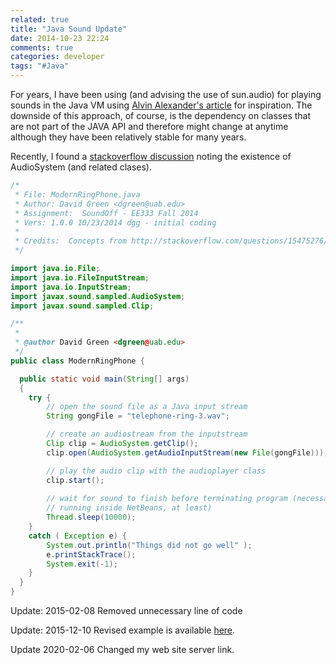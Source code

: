 ```yaml
---
related: true
title: "Java Sound Update"
date: 2014-10-23 22:24
comments: true
categories: developer
tags: "#Java"
---
```


For years, I have been using (and advising the use of sun.audio) for playing sounds in the Java VM
using [Alvin Alexander's article][oldstyle] for inspiration.  The downside of this approach, of course,
is the dependency on classes that are not part of the JAVA API and therefore might change at anytime
although they have been relatively stable for many years.

Recently, I found a [stackoverflow discussion][newstyle] noting the existence of AudioSystem (and related clases).

```java
/*
 * File: ModernRingPhone.java
 * Author: David Green <dgreen@uab.edu>
 * Assignment:  SoundOff - EE333 Fall 2014
 * Vers: 1.0.0 10/23/2014 dgg - initial coding
 *
 * Credits:  Concepts from http://stackoverflow.com/questions/15475276/short-sound-file-plays-in-netbeans-but-not-in-jar
 */

import java.io.File;
import java.io.FileInputStream;
import java.io.InputStream;
import javax.sound.sampled.AudioSystem;
import javax.sound.sampled.Clip;

/**
 *
 * @author David Green <dgreen@uab.edu>
 */
public class ModernRingPhone {

  public static void main(String[] args) 
  {
    try {
        // open the sound file as a Java input stream
        String gongFile = "telephone-ring-3.wav";

        // create an audiostream from the inputstream
        Clip clip = AudioSystem.getClip();
        clip.open(AudioSystem.getAudioInputStream(new File(gongFile)));

        // play the audio clip with the audioplayer class
        clip.start();
        
        // wait for sound to finish before terminating program (necessary for 
        // running inside NetBeans, at least)
        Thread.sleep(10000);
    }
    catch ( Exception e) {
        System.out.println("Things did not go well" );
        e.printStackTrace();
        System.exit(-1);
    }
  }
}

```


Update: 2015-02-08 Removed unnecessary line of code

Update: 2015-12-10 Revised example is available [here](https://glimmer.gwizlabs.net/blog/2015/12/10/java-sound-update-2/).

[oldstyle]: http://alvinalexander.com/java/java-audio-example-java-au-play-sound  
[newstyle]: http://stackoverflow.com/questions/15475276/short-sound-file-plays-in-netbeans-but-not-in-jar

Update 2020-02-06 Changed my web site server link.